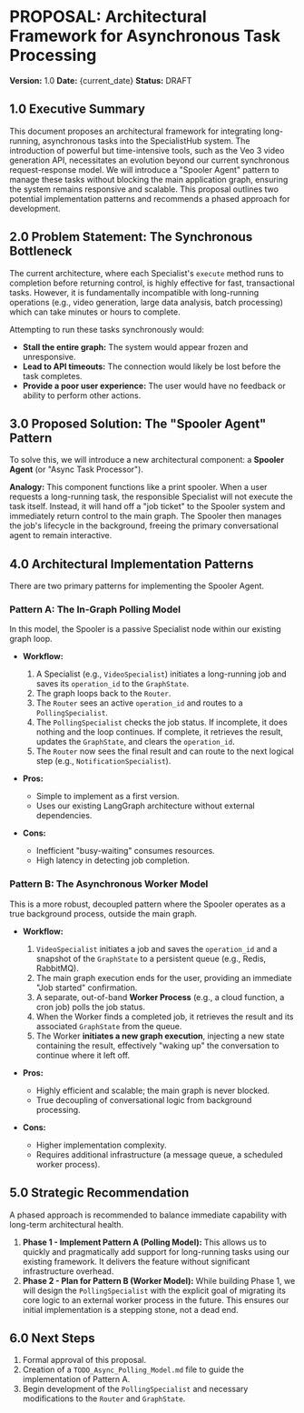 # PROPOSAL: Architectural Framework for Asynchronous Task Processing
**Version:** 1.0
**Date:** {current_date}
**Status:** DRAFT

## 1.0 Executive Summary

This document proposes an architectural framework for integrating long-running, asynchronous tasks into the SpecialistHub system. The introduction of powerful but time-intensive tools, such as the Veo 3 video generation API, necessitates an evolution beyond our current synchronous request-response model. We will introduce a "Spooler Agent" pattern to manage these tasks without blocking the main application graph, ensuring the system remains responsive and scalable. This proposal outlines two potential implementation patterns and recommends a phased approach for development.

## 2.0 Problem Statement: The Synchronous Bottleneck

The current architecture, where each Specialist's `execute` method runs to completion before returning control, is highly effective for fast, transactional tasks. However, it is fundamentally incompatible with long-running operations (e.g., video generation, large data analysis, batch processing) which can take minutes or hours to complete.

Attempting to run these tasks synchronously would:
*   **Stall the entire graph:** The system would appear frozen and unresponsive.
*   **Lead to API timeouts:** The connection would likely be lost before the task completes.
*   **Provide a poor user experience:** The user would have no feedback or ability to perform other actions.

## 3.0 Proposed Solution: The "Spooler Agent" Pattern

To solve this, we will introduce a new architectural component: a **Spooler Agent** (or "Async Task Processor").

**Analogy:** This component functions like a print spooler. When a user requests a long-running task, the responsible Specialist will not execute the task itself. Instead, it will hand off a "job ticket" to the Spooler system and immediately return control to the main graph. The Spooler then manages the job's lifecycle in the background, freeing the primary conversational agent to remain interactive.

## 4.0 Architectural Implementation Patterns

There are two primary patterns for implementing the Spooler Agent.

### Pattern A: The In-Graph Polling Model

In this model, the Spooler is a passive Specialist node within our existing graph loop.

*   **Workflow:**
    1.  A Specialist (e.g., `VideoSpecialist`) initiates a long-running job and saves its `operation_id` to the `GraphState`.
    2.  The graph loops back to the `Router`.
    3.  The `Router` sees an active `operation_id` and routes to a `PollingSpecialist`.
    4.  The `PollingSpecialist` checks the job status. If incomplete, it does nothing and the loop continues. If complete, it retrieves the result, updates the `GraphState`, and clears the `operation_id`.
    5.  The `Router` now sees the final result and can route to the next logical step (e.g., `NotificationSpecialist`).

*   **Pros:**
    *   Simple to implement as a first version.
    *   Uses our existing LangGraph architecture without external dependencies.
*   **Cons:**
    *   Inefficient "busy-waiting" consumes resources.
    *   High latency in detecting job completion.

### Pattern B: The Asynchronous Worker Model

This is a more robust, decoupled pattern where the Spooler operates as a true background process, outside the main graph.

*   **Workflow:**
    1.  `VideoSpecialist` initiates a job and saves the `operation_id` and a snapshot of the `GraphState` to a persistent queue (e.g., Redis, RabbitMQ).
    2.  The main graph execution ends for the user, providing an immediate "Job started" confirmation.
    3.  A separate, out-of-band **Worker Process** (e.g., a cloud function, a cron job) polls the job status.
    4.  When the Worker finds a completed job, it retrieves the result and its associated `GraphState` from the queue.
    5.  The Worker **initiates a new graph execution**, injecting a new state containing the result, effectively "waking up" the conversation to continue where it left off.

*   **Pros:**
    *   Highly efficient and scalable; the main graph is never blocked.
    *   True decoupling of conversational logic from background processing.
*   **Cons:**
    *   Higher implementation complexity.
    *   Requires additional infrastructure (a message queue, a scheduled worker process).

## 5.0 Strategic Recommendation

A phased approach is recommended to balance immediate capability with long-term architectural health.

1.  **Phase 1 - Implement Pattern A (Polling Model):** This allows us to quickly and pragmatically add support for long-running tasks using our existing framework. It delivers the feature without significant infrastructure overhead.
2.  **Phase 2 - Plan for Pattern B (Worker Model):** While building Phase 1, we will design the `PollingSpecialist` with the explicit goal of migrating its core logic to an external worker process in the future. This ensures our initial implementation is a stepping stone, not a dead end.

## 6.0 Next Steps

1.  Formal approval of this proposal.
2.  Creation of a `TODO_Async_Polling_Model.md` file to guide the implementation of Pattern A.
3.  Begin development of the `PollingSpecialist` and necessary modifications to the `Router` and `GraphState`.
